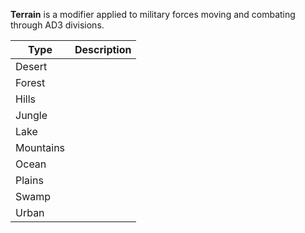 **Terrain** is a modifier applied to military forces moving and combating through AD3 divisions.

| Type      | Description |
| --------- | ----------- |
| Desert    | |
| Forest    | |
| Hills     | |
| Jungle    | |
| Lake      | |
| Mountains | |
| Ocean     | |
| Plains    | |
| Swamp     | |
| Urban     | |